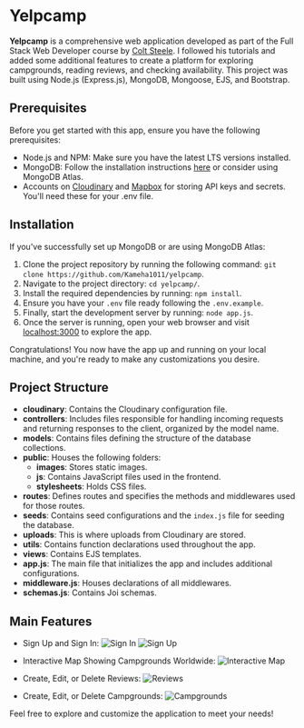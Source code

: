 # Yelpcamp

**Yelpcamp** is a comprehensive web application developed as part of the Full Stack Web Developer course by [Colt Steele](https://www.coltsteele.com/). I followed his tutorials and added some additional features to create a platform for exploring campgrounds, reading reviews, and checking availability. This project was built using Node.js (Express.js), MongoDB, Mongoose, EJS, and Bootstrap.

## Prerequisites

Before you get started with this app, ensure you have the following prerequisites:

- Node.js and NPM: Make sure you have the latest LTS versions installed.
- MongoDB: Follow the installation instructions [here](https://www.mongodb.com/docs/manual/installation/) or consider using MongoDB Atlas.
- Accounts on [Cloudinary](https://cloudinary.com/) and [Mapbox](https://www.mapbox.com/) for storing API keys and secrets. You'll need these for your .env file.

## Installation

If you've successfully set up MongoDB or are using MongoDB Atlas:

1. Clone the project repository by running the following command: `git clone https://github.com/Kameha1011/yelpcamp`.
2. Navigate to the project directory: `cd yelpcamp/`.
3. Install the required dependencies by running: `npm install`.
4. Ensure you have your `.env` file ready following the `.env.example`.
5. Finally, start the development server by running: `node app.js`.
6. Once the server is running, open your web browser and visit [localhost:3000](http://localhost:3000/) to explore the app.

Congratulations! You now have the app up and running on your local machine, and you're ready to make any customizations you desire.

## Project Structure

- **cloudinary**: Contains the Cloudinary configuration file.
- **controllers**: Includes files responsible for handling incoming requests and returning responses to the client, organized by the model name.
- **models**: Contains files defining the structure of the database collections.
- **public**: Houses the following folders:
  - **images**: Stores static images.
  - **js**: Contains JavaScript files used in the frontend.
  - **stylesheets**: Holds CSS files.
- **routes**: Defines routes and specifies the methods and middlewares used for those routes.
- **seeds**: Contains seed configurations and the `index.js` file for seeding the database.
- **uploads**: This is where uploads from Cloudinary are stored.
- **utils**: Contains function declarations used throughout the app.
- **views**: Contains EJS templates.
- **app.js**: The main file that initializes the app and includes additional configurations.
- **middleware.js**: Houses declarations of all middlewares.
- **schemas.js**: Contains Joi schemas.

## Main Features

- Sign Up and Sign In:
![Sign In](https://lh3.googleusercontent.com/pw/ADCreHcUUz8F_eputSAlpIs6HlZYLZkM-T8X2vOx_f02YRJUCJAsMIRMQgkbaYAPMNaj4SCOp6idtz_F68nJwtleiZGf8q7qt9q-3ko9SFplVji5RDFs7zg_9WIXEkyaNzSMAnltX6mpQ6iXV4XWo1ZvSYLV=w1420-h741-s-no?authuser=0)
![Sign Up](https://lh3.googleusercontent.com/pw/ADCreHcmskdEbJaVE1KAdtKk-sIoxLSWiUl2aNTBWh9B5iMwW2tgJNgmewfd-bKEP-Sen1-QnJIDmWwUBaJbyuGDkXGS28RnXv7-xDCtkVC4vxev2Asa3NiB8C6r0mJHGMoWTuXJBiUWgXf6Wsc5SKNIZh9B=w1436-h746-s-no?authuser=0)

- Interactive Map Showing Campgrounds Worldwide:
![Interactive Map](https://lh3.googleusercontent.com/pw/ADCreHe-7EkumNWimiXEvIYWTfSiAKJnun3S_SG6kA5-Ro5wzv5zOp3Z6TdCvKv0Hk0Uf5uNJAQNYPkqzE7SfCvLfStc1_ahQ--nqiMh6E4RS2jDaa4bsVtWWq7uV5pS9hgP-YIqb9mLDW66MU0tJ4CIv3nL=w1419-h742-s-no?authuser=0)

- Create, Edit, or Delete Reviews:
![Reviews](https://lh3.googleusercontent.com/pw/ADCreHeLIcAbroyasIKMjAoAUpwebk9BTSFnu6p9EnfO4or4MYPsC98gHzkwvfwW51V7FGhAcWJiDGkEm18EPE6v9xJ5dv6faMC8Ie_GVoplG13FyTXsq71hQ43f26tbaECRuiFpGgsa_cRbbgRtX4N7_NID=w1424-h743-s-no?authuser=0)

- Create, Edit, or Delete Campgrounds:
![Campgrounds](https://lh3.googleusercontent.com/pw/ADCreHfJngXuFOuk9b32YOzTf31UkRLb9ngo3KrA7Fr4hhN91MgbwI0LaLzxtXWKHDa_Zd7b2DRn1azu5WQgcAZx79Uj8TCSqKm-z0AeC5c6wE_5BRXwk4OB5OTrJVTQVKzrNXCRPYvZnC8AF_hCgjj85eZD=w1438-h746-s-no?authuser=0)

Feel free to explore and customize the application to meet your needs!
